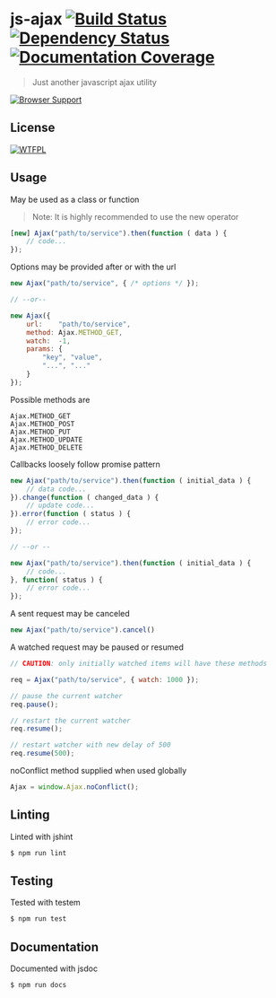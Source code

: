 
js-ajax [![Build Status](https://travis-ci.org/tsu-complete/js-ajax.svg?branch=master)](https://travis-ci.org/tsu-complete/js-ajax) [![Dependency Status](https://david-dm.org/tsu-complete/js-ajax.svg)](https://david-dm.org/tsu-complete/js-ajax) [![Documentation Coverage](http://inch-ci.org/github/tsu-complete/js-ajax.svg?branch=master)](http://inch-ci.org/github/tsu-complete/js-ajax?branch=master)
===

> Just another javascript ajax utility

[![Browser Support](https://ci.testling.com/tsu-complete/js-ajax.png)
](https://ci.testling.com/tsu-complete/js-ajax)

License
---

[![WTFPL](http://www.wtfpl.net/wp-content/uploads/2012/12/wtfpl-badge-1.png)](http://www.wtfpl.net)

Usage
---

May be used as a class or function

> Note: It is highly recommended to use the new operator


```js
[new] Ajax("path/to/service").then(function ( data ) {
    // code...
});
```

Options may be provided after or with the url

```js
new Ajax("path/to/service", { /* options */ });

// --or--

new Ajax({
    url:    "path/to/service",
    method: Ajax.METHOD_GET,
    watch:  -1,
    params: {
        "key", "value",
        "...", "..."
    }
});
```

Possible methods are

```
Ajax.METHOD_GET
Ajax.METHOD_POST
Ajax.METHOD_PUT
Ajax.METHOD_UPDATE
Ajax.METHOD_DELETE
```

Callbacks loosely follow promise pattern

```js
new Ajax("path/to/service").then(function ( initial_data ) {
    // data code...
}).change(function ( changed_data ) {
    // update code...
}).error(function ( status ) {
    // error code...
});

// --or --

new Ajax("path/to/service").then(function ( initial_data ) {
    // code...
}, function( status ) {
    // error code...
});
```

A sent request may be canceled

```js
new Ajax("path/to/service").cancel()
```

A watched request may be paused or resumed

```js
// CAUTION: only initially watched items will have these methods

req = Ajax("path/to/service", { watch: 1000 });

// pause the current watcher
req.pause();

// restart the current watcher
req.resume();

// restart watcher with new delay of 500
req.resume(500);
```

noConflict method supplied when used globally

```js
Ajax = window.Ajax.noConflict();
```

Linting
---

Linted with jshint

```js
$ npm run lint
```

Testing
---

Tested with testem

```bash
$ npm run test
```

Documentation
---

Documented with jsdoc

```bash
$ npm run docs
```

